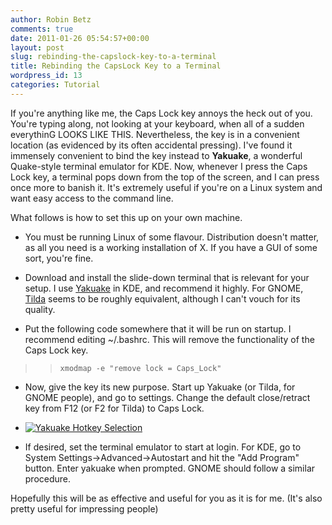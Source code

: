 ```yaml
---
author: Robin Betz 
comments: true
date: 2011-01-26 05:54:57+00:00
layout: post
slug: rebinding-the-capslock-key-to-a-terminal
title: Rebinding the CapsLock Key to a Terminal
wordpress_id: 13
categories: Tutorial
---
```


If you're anything like me, the Caps Lock key annoys the heck out of you. You're typing along, not looking at your keyboard, when all of a sudden everythinG LOOKS LIKE THIS. Nevertheless, the key is in a convenient location (as evidenced by its often accidental pressing). I've found it immensely convenient to bind the key instead to **Yakuake**, a wonderful Quake-style terminal emulator for KDE. Now, whenever I press the Caps Lock key, a terminal pops down from the top of the screen, and I can press once more to banish it. It's extremely useful if you're on a Linux system and want easy access to the command line.

What follows is how to set this up on your own machine.

<!-- more -->


	
  * You must be running Linux of some flavour. Distribution doesn't matter, as all you need is a working installation of X. If you have a GUI of some sort, you're fine.

	
  * Download and install the slide-down terminal that is relevant for your setup. I use [Yakuake](http://yakuake.kde.org/) in KDE, and recommend it highly. For GNOME, [Tilda](http://sourceforge.net/projects/tilda/) seems to be roughly equivalent, although I can't vouch for its quality.

	
  * Put the following code somewhere that it will be run on startup. I recommend editing ~/.bashrc. This will remove the functionality of the Caps Lock key.




<blockquote>

>     
>     xmodmap -e "remove lock = Caps_Lock"
> 
> 
</blockquote>





	
  * Now, give the key its new purpose. Start up Yakuake (or Tilda, for GNOME people), and go to settings. Change the default close/retract key from F12 (or F2 for Tilda) to Caps Lock.

	
  * [![Yakuake Hotkey Selection](http://compilingsheep.files.wordpress.com/2011/01/yakuake.jpg?w=300)](http://compilingsheep.files.wordpress.com/2011/01/yakuake.jpg)

	
  * If desired, set the terminal emulator to start at login. For KDE, go to System Settings->Advanced->Autostart and hit the "Add Program" button. Enter yakuake when prompted. GNOME should follow a similar procedure.


Hopefully this will be as effective and useful for you as it is for me. (It's also pretty useful for impressing people)
